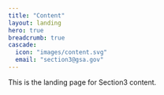 ```yaml
---
title: "Content"
layout: landing
hero: true
breadcrumb: true
cascade:
  icon: "images/content.svg"
  email: "section3@gsa.gov"
---
```


This is the landing page for Section3 content.
